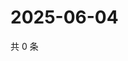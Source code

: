 # 2025-06-04

共 0 条

<!-- BEGIN ZHIHUQUESTIONS -->
<!-- 最后更新时间 Wed Jun 04 2025 10:42:25 GMT+0800 (China Standard Time) -->

<!-- END ZHIHUQUESTIONS -->
